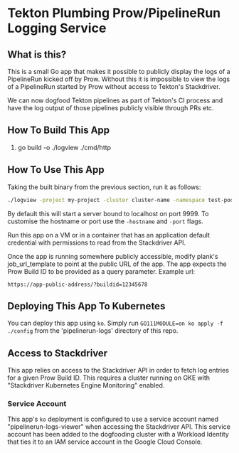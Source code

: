 # Tekton Plumbing Prow/PipelineRun Logging Service

## What is this?

This is a small Go app that makes it possible to publicly display the logs of
a PipelineRun kicked off by Prow. Without this it is impossible to view the
logs of a PipelineRun started by Prow without access to Tekton's Stackdriver.

We can now dogfood Tekton pipelines as part of Tekton's CI process and have
the log output of those pipelines publicly visible through PRs etc.

## How To Build This App

1. go build -o ./logview ./cmd/http

## How To Use This App

Taking the built binary from the previous section, run it as follows:

```bash
./logview -project my-project -cluster cluster-name -namespace test-pods
```

By default this will start a server bound to localhost on port 9999. To
customise the hostname or port use the `-hostname` and `-port` flags.

Run this app on a VM or in a container that has an application default
credential with permissions to read from the Stackdriver API.

Once the app is running somewhere publicly accessible, modify plank's
job_url_template to point at the public URL of the app. The app expects
the Prow Build ID to be provided as a query parameter. Example url:

```
https://app-public-address/?buildid=12345678
```

## Deploying This App To Kubernetes

You can deploy this app using `ko`. Simply run `GO111MODULE=on ko apply -f ./config` from
the 'pipelinerun-logs' directory of this repo.

## Access to Stackdriver

This app relies on access to the Stackdriver API in order to fetch log
entries for a given Prow Build ID. This requires a cluster running on GKE
with "Stackdriver Kubernetes Engine Monitoring" enabled.

### Service Account

This app's `ko` deployment is configured to use a service account named
"pipelinerun-logs-viewer" when accessing the Stackdriver API. This service
account has been added to the dogfooding cluster with a Workload Identity
that ties it to an IAM service account in the Google Cloud Console.
